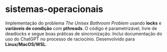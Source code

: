 # sistemas-operacionais
Implementação do problema *The Unisex Bathroom Problem* usando **locks** e **variáveis de condição** com **pthreads**. O código é parametrizável, livre de deadlocks e segue boas práticas de sincronização. Inclui documentação do uso do ChatGPT no processo de raciocínio. Desenvolvido para **Linux/MacOS/WSL**. 
